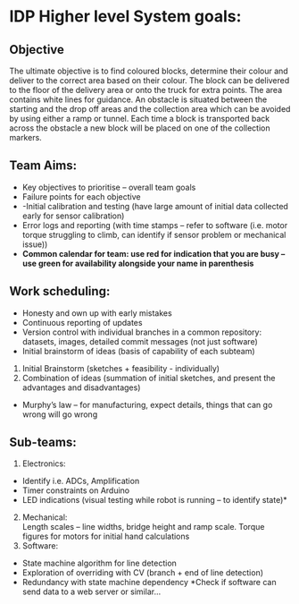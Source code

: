 # IDP Higher level System goals:

## Objective
The ultimate objective is to find coloured blocks, determine their colour and deliver to the correct area based on their colour. The block can be delivered to the floor of the delivery area or onto the truck for extra points. The area contains white lines for guidance. An obstacle is situated between the starting and the drop off areas and the collection area which can be avoided by using either a ramp or tunnel. Each time a block is transported back across the obstacle a new block will be placed on one of the collection markers.

## Team Aims:
-	Key objectives to prioritise – overall team goals
-	Failure points for each objective
-	-Initial calibration and testing (have large amount of initial data collected early for sensor calibration)
-	Error logs and reporting (with time stamps – refer to software (i.e. motor torque struggling to climb, can identify if sensor problem or mechanical issue))
-	**Common calendar for team: use red for indication that you are busy – use green for availability alongside your name in parenthesis**

## Work scheduling: 
-	Honesty and own up with early mistakes
-	Continuous reporting of updates
-	Version control with individual branches in a common repository: datasets, images, detailed commit messages (not just software)
-	Initial brainstorm of ideas (basis of capability of each subteam)
1. Initial Brainstorm (sketches + feasibility - individually)
2. Combination of ideas (summation of initial sketches, and present the advantages and disadvantages)
- Murphy’s law – for manufacturing, expect details, things that can go wrong will go wrong

## Sub-teams:
1.	Electronics: 
- Identify i.e. ADCs, Amplification
- Timer constraints on Arduino
- LED indications (visual testing while robot is running – to identify state)*
2.	Mechanical:  
Length scales – line widths, bridge height and ramp scale. Torque figures for motors for initial hand calculations
3.	Software:
- State machine algorithm for line detection
- Exploration of overriding with CV (branch + end of line detection)
- Redundancy with state machine dependency
*Check if software can send data to a web server or similar…